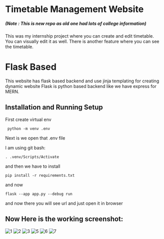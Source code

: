 # Timetable Management Website

##### (Note : This is new repo as old one had lots of college information)

This was my internship project where you can create and edit timetable.
You can visually edit it as well.
There is another feature where you can see the timetable.

# Flask Based

This website has flask based backend and use jinja templating for creating dynamic website
Flask is python based backend like we have express for MERN.

## Installation and Running Setup

First create virtual env

     python -m venv .env

Next is we open that .env file

I am using git bash:

    . .venv/Scripts/Activate

and then we have to install

    pip install -r requirements.txt

and now

    flask --app app.py --debug run

and now there you will see url and just open it in browser

## Now Here is the working screenshot:

![1](https://github.com/user-attachments/assets/84284a1f-2466-42eb-ad0e-8f97fd7f717b)
![2](https://github.com/user-attachments/assets/c754663f-f0c0-4026-874e-39483a42d311)
![3](https://github.com/user-attachments/assets/455760a5-fcb6-4d55-9df3-dcb4851b532a)
![5](https://github.com/user-attachments/assets/9b2ae6d8-efdd-4abc-930c-93c8362db125)
![6](https://github.com/user-attachments/assets/054cf28b-851d-45c1-aa7d-17183082ba86)
![7](https://github.com/user-attachments/assets/d9d446a6-5c7d-4ee9-8eed-3ee2e7dc4bc6)
